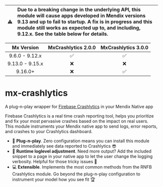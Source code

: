 :warning: | Due to a breaking change in the underlying API, this module will cause apps developed in Mendix versions 9.13 and up to fail to startup. A fix is in progress and this module still works as expected up to, and including, 9.12.x. See the table below for details.
:---: | :---

Mx Version | MxCrashlytics 2.0.0 | MxCrashlytics 3.0.0
:---: | :---: | :---:
9.6.0 - 9.12.x | ✅ | ✅ 
9.13.0 - 9.15.x | ❌ | ❌
9.16.0+ | ❌ | ✅ 



# mx-crashlytics
A plug-n-play wrapper for [Firebase Crashlytics](https://rnfirebase.io/reference/crashlytics) in your Mendix Native app

Firebase Crashlytics is a real time crash reporting tool, helps you prioritize and fix your most pervasive crashes based on the impact on real users. This module instruments your Mendix native app to send logs, error reports, and crashes to your Crashlytics dashboard.

* 🔌 **Plug-n-play**. Zero configuration means you can install this module and immediately see data reported to Crashlytics 😎
* 💪 **Runtime loglevel adjustment**. Need more output? Add the included snippet to a page in your native app to let the user change the logging verbosity. Helpful for those tricky issues 🐞
* 💻 **Extensible**. Implements the most common methods from the RNFB Crashlytics module. Go beyond the plug-n-play configuration to instrument your model how you see fit 🏆
